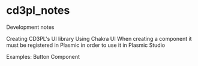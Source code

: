 # cd3pl_notes
Development notes

Creating CD3PL's UI library
Using Chakra UI
When creating a component it must be registered in Plasmic in order to use it in Plasmic Studio

Examples:
Button Component




